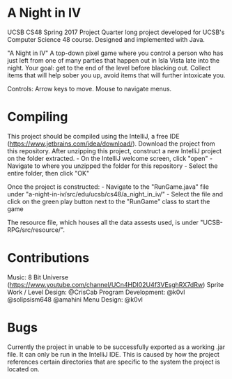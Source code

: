 # A Night in IV
UCSB CS48 Spring 2017 Project
Quarter long project developed for UCSB's Computer Science 48 course.
Designed and implemented with Java.

"A Night in IV"
A top-down pixel game where you control a person who has just left from one of many parties that happen out in Isla Vista late into the night.
Your goal: get to the end of the level before blacking out. Collect items that will help sober you up, avoid items that will further intoxicate you.

Controls:
Arrow keys to move. Mouse to navigate menus.

# Compiling

This project should be compiled using the IntelliJ, a free IDE (https://www.jetbrains.com/idea/download/). 
Download the project from this repository.
After unzipping this project, construct a new IntelliJ project on the folder extracted.
	- On the IntelliJ welcome screen, click "open"
	- Navigate to where you unzipped the folder for this repository
	- Select the entire folder, then click "OK"

Once the project is constructed:
	- Navigate to the "RunGame.java" file under "a-night-in-iv/src/edu/ucsb/cs48/a_night_in_iv/"
	- Select the file and click on the green play button next to the "RunGame" class to start the game

The resource file, which houses all the data assests used, is under "UCSB-RPG/src/resource/".

# Contributions

Music: 8 Bit Universe (https://www.youtube.com/channel/UCn4HDI02U4f3VEsghRX7dRw)
Sprite Work / Level Design: @CrisCab
Program Development: @k0vl @solipsism648 @amahini
Menu Design: @k0vl

# Bugs

Currently the project in unable to be successfully exported as a working .jar file. It can only be run in the IntelliJ IDE. This is caused by how the project references certain directories that are specific to the system the project is located on. 
